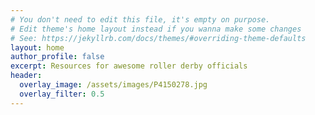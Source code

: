 ```yaml
---
# You don't need to edit this file, it's empty on purpose.
# Edit theme's home layout instead if you wanna make some changes
# See: https://jekyllrb.com/docs/themes/#overriding-theme-defaults
layout: home
author_profile: false
excerpt: Resources for awesome roller derby officials
header:
  overlay_image: /assets/images/P4150278.jpg
  overlay_filter: 0.5
---
```

